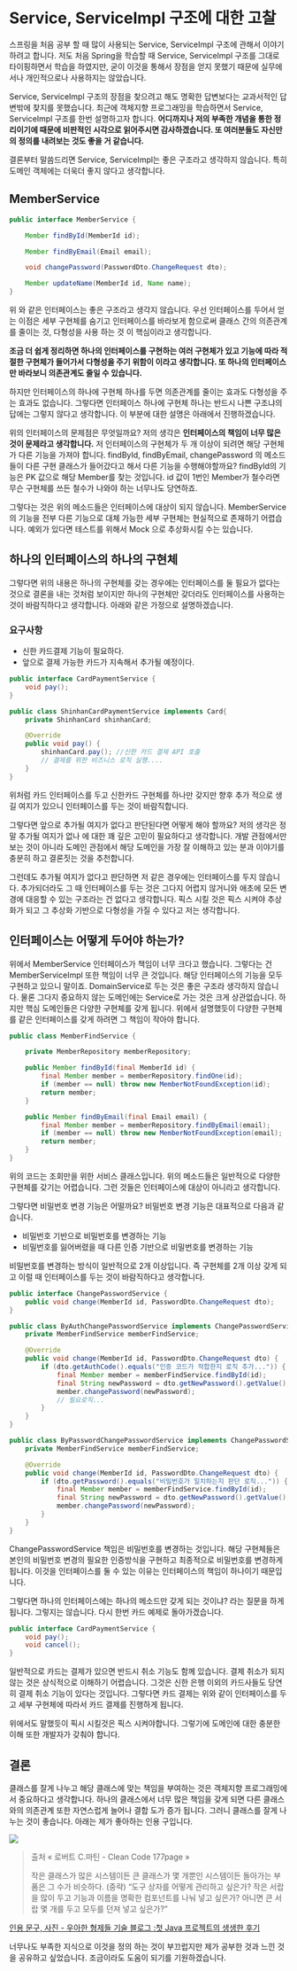 # Service, ServiceImpl 구조에 대한 고찰

스프링을 처음 공부 할 때 많이 사용되는 Service, ServiceImpl 구조에 관해서 이야기 하려고 합니다. 저도 처음 Spring을 학습할 때 Service, ServiceImpl 구조를 그대로 타이핑하면서 학습을 하였지만, 굳이 이것을 통해서 장점을 얻지 못했기 때문에 실무에서나 개인적으로나 사용하지는 않았습니다.

Service, ServiceImpl 구조의 장점을 찾으려고 해도 명확한 답변보다는 교과서적인 답변밖에 찾지를 못했습니다. 최근에 객체지향 프로그래밍을 학습하면서 Service, ServiceImpl 구조를 한번 설명하고자 합니다. **어디까지나 저의 부족한 개념을 통한 정리이기에 때문에 비판적인 시각으로 읽어주시면 감사하겠습니다. 또 여러분들도 자신만의 정의를 내려보는 것도 좋을 거 같습니다.**


결론부터 말씀드리면 Service, ServiceImpl는 좋은 구조라고 생각하지 않습니다. 특히 도메인 객체에는 더욱더 좋지 않다고 생각합니다.

## MemberService
``` java
public interface MemberService {

    Member findById(MemberId id);

    Member findByEmail(Email email);

    void changePassword(PasswordDto.ChangeRequest dto);

    Member updateName(MemberId id, Name name);
}
```
위 와 같은 인터페이스는 좋은 구조라고 생각지 않습니다. 우선 인터페이스를 두어서 얻는 이점은 세부 구현체를 숨기고 인터페이스를 바라보게 함으로써 클래스 간의 의존관계를 줄이는 것, 다형성을 사용 하는 것 이 핵심이라고 생각합니다.


**조금 더 쉽게 정리하면 하나의 인터페이스를 구현하는 여러 구현체가 있고 기능에 따라 적절한 구현체가 들어가서 다형성을 주기 위함이 이라고 생각합니다. 또 하나의 인터페이스만 바라보니 의존관계도 줄일 수 있습니다.**

하지만 인터페이스의 하나에 구현체 하나를 두면 의존관계를 줄이는 효과도 다형성을 주는 효과도 없습니다. 그렇다면 인터페이스 하나에 구현체 하나는 반드시 나쁜 구조냐의 답에는 그렇지 않다고 생각합니다. 이 부분에 대한 설명은 아래에서 진행하겠습니다.

위의 인터페이스의 문제점은 무엇일까요? 저의 생각은 **인터페이스의 책임이 너무 많은 것이 문제라고 생각합니다.** 저 인터페이스의 구현체가 두 개 이상이 되려면 해당 구현체가 다른 기능을 가져야 합니다. findById, findByEmail, changePassword 의 메소드들이 다른 구현 클래스가 들어갔다고 해서 다른 기능을 수행해야할까요? findById의 기능은 PK 값으로 해당 Member를 찾는 것입니다. id 값이 1번인 Member가 철수라면 무슨 구현체를 쓰든 철수가 나와야 하는 너무나도 당연하죠.

그렇다는 것은 위의 메소드들은 인터페이스에 대상이 되지 않습니다. MemberService의 기능을 전부 다른 기능으로 대체 가능한 세부 구현체는 현실적으로 존재하기 어렵습니다. 예외가 있다면 테스트를 위해서 Mock 으로 추상화시킬 수는 있습니다.


## 하나의 인터페이스의 하나의 구현체

그렇다면 위의 내용은 하나의 구현체를 갖는 경우에는 인터페이스를 둘 필요가 없다는 것으로 결론을 내는 것처럼 보이지만 하나의 구현체만 갖더라도 인터페이스를 사용하는 것이 바람직하다고 생각합니다. 아래와 같은 가정으로 설명하겠습니다.

### 요구사항
* 신한 카드결제 기능이 필요하다.
* 앞으로 결제 가능한 카드가 지속해서 추가될 예정이다.


```java
public interface CardPaymentService {
    void pay();
}

public class ShinhanCardPaymentService implements Card{
    private ShinhanCard shinhanCard;

    @Override
    public void pay() {
        shinhanCard.pay(); //신한 카드 결제 API 호출
        // 결제를 위한 비즈니스 로직 실행....
    }
}
```

위처럼 카드 인터페이스를 두고 신한카드 구현체를 하나만 갖지만 향후 추가 적으로 생길 여지가 있으니 인터페이스를 두는 것이 바람직합니다.

그렇다면 앞으로 추가될 여지가 없다고 판단된다면 어떻게 해야 할까요? 저의 생각은 정말 추가될 여지가 없나 에 대한 꽤 깊은 고민이 필요하다고 생각합니다. 개발 관점에서만 보는 것이 아니라 도메인 관점에서 해당 도메인을 가장 잘 이해하고 있는 분과 이야기를 충분히 하고 결론짓는 것을 추천합니다.

그런데도 추가될 여지가 없다고 판단하면 저 같은 경우에는 인터페이스를 두지 않습니다. 추가되더라도 그 때 인터페이스를 두는 것은 그다지 어렵지 않거니와 애초에 모든 변경에 대응할 수 있는 구조라는 건 없다고 생각합니다. 픽스 시킬 것은 픽스 시켜야 추상화가 되고 그 추상화 기반으로 다형성을 가질 수 있다고 저는 생각합니다.

## 인터페이스는 어떻게 두어야 하는가?

위에서 MemberService 인터페이스가 책임이 너무 크다고 했습니다. 그렇다는 건 MemberServiceImpl 또한 책임이 너무 큰 것입니다. 해당 인터페이스의 기능을 모두 구현하고 있으니 말이죠. DomainService로 두는 것은 좋은 구조라 생각하지 않습니다. 물론 그다지 중요하지 않는 도메인에는 Service로 가는 것은 크게 상관없습니다. 하지만 핵심 도메인들은 다양한 구현체를 갖게 됩니다. 위에서 설명했듯이 다양한 구현체를 같은 인터페이스를 갖게 하려면 그 책임이 작아야 합니다.


```java
public class MemberFindService {

    private MemberRepository memberRepository;

    public Member findById(final MemberId id) {
        final Member member = memberRepository.findOne(id);
        if (member == null) throw new MemberNotFoundException(id);
        return member;
    }

    public Member findByEmail(final Email email) {
        final Member member = memberRepository.findByEmail(email);
        if (member == null) throw new MemberNotFoundException(email);
        return member;
    }
}
```
위의 코드는 조회만을 위한 서비스 클래스입니다. 위의 메소드들은 일반적으로 다양한 구현체를 갖기는 어렵습니다. 그런 것들은 인터페이스에 대상이 아니라고 생각합니다.

그렇다면 비밀번호 변경 기능은 어떨까요? 비밀번호 변경 기능은 대표적으로 다음과 같습니다.
* 비밀번호 기반으로 비밀번호를 변경하는 기능
* 비밀번호를 잃어버렸을 때 다른 인증 기반으로 비밀번호를 변경하는 기능

비밀번호를 변경하는 방식이 일반적으로 2개 이상입니다. 즉 구현체를 2개 이상 갖게 되고 이럴 때 인터페이스를 두는 것이 바람직하다고 생각합니다.

```java
public interface ChangePasswordService {
    public void change(MemberId id, PasswordDto.ChangeRequest dto);
}

public class ByAuthChangePasswordService implements ChangePasswordService {
    private MemberFindService memberFindService;

    @Override
    public void change(MemberId id, PasswordDto.ChangeRequest dto) {
        if (dto.getAuthCode().equals("인증 코드가 적합한지 로직 추가...")) {
            final Member member = memberFindService.findById(id);
            final String newPassword = dto.getNewPassword().getValue();
            member.changePassword(newPassword);
            // 필요로직...
        }
    }
}

public class ByPasswordChangePasswordService implements ChangePasswordService {
    private MemberFindService memberFindService;

    @Override
    public void change(MemberId id, PasswordDto.ChangeRequest dto) {
        if (dto.getPassword().equals("비밀번호가 일치하는지 판단 로직...")) {
            final Member member = memberFindService.findById(id);
            final String newPassword = dto.getNewPassword().getValue();
            member.changePassword(newPassword);
        }
    }
}
```

ChangePasswordService 책임은 비밀번호를 변경하는 것입니다. 해당 구현체들은 본인의 비밀번호 변경의 필요한 인증방식을 구현하고 최종적으로 비밀번호를 변경하게 됩니다. 이것을 인터페이스를 둘 수 있는 이유는 인터페이스의 책임이 하나이기 때문입니다.

그렇다면 하나의 인터페이스에는 하나의 메소드만 갖게 되는 것이냐? 라는 질문을 하게 됩니다. 그렇지는 않습니다. 다시 한번 카드 예제로 돌아가겠습니다.

```java
public interface CardPaymentService {
    void pay();
    void cancel();
}
```
일반적으로 카드는 결제가 있으면 반드시 취소 기능도 함께 있습니다. 결제 취소가 되지 않는 것은 상식적으로 이해하기 어렵습니다. 그것은 신한 은행 이외의 카드사들도 당연히 결제 취소 기능이 있다는 것입니다. 그렇다면 카드 결제는 위와 같이 인터페이스를 두고 세부 구현체에 따라서 카드 결제를 진행하게 됩니다.

위에서도 말했듯이 픽시 시킬것은 픽스 시켜야합니다. 그렇기에 도메인에 대한 충분한 이해 또한 개발자가 갖춰야 합니다.

## 결론
클래스를 잘게 나누고 해당 클래스에 맞는 책임을 부여하는 것은 객체지향 프로그래밍에서 중요하다고 생각합니다. 하나의 클래스에서 너무 많은 책임을 갖게 되면 다른 클래스와의 의존관계 또한 자연스럽게 늘어나 결합 도가 증가 됩니다. 그러니 클래스를 잘게 나누는 것이 좋습니다. 아래는 제가 좋아하는 인용 구입니다.

![](http://woowabros.github.io/img/2016-08-03/tray.png)

>출처 « 로버트 C.마틴 - Clean Code 177page »
>
>작은 클래스가 많은 시스템이든 큰 클래스가 몇 개뿐인 시스템이든 돌아가는 부품은 그 수가 비슷하다. (중략)
> “도구 상자를 어떻게 관리하고 싶은가? 작은 서랍을 많이 두고 기능과 이름을 명확한 컴포넌트를 나눠 넣고 싶은가? 아니면 큰 서랍 몇 개를 두고 모두를 던져 넣고 싶은가?”

[인용 문구, 사진 - 우아한 형제들 기술 블로그 :첫 Java 프로젝트의 생생한 후기](http://woowabros.github.io/experience/2016/08/02/first_java_project.html)

너무나도 부족한 지식으로 이것을 정의 하는 것이 부끄럽지만 제가 공부한 것과 느낀 것을 공유하고 싶었습니다. 조금이라도 도움이 되기를 기원하겠습니다.
